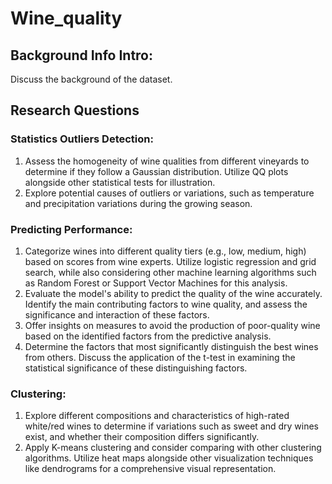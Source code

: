 # Wine_quality

## Background Info Intro: 

Discuss the background of the dataset.

## Research Questions
### Statistics Outliers Detection:
1. Assess the homogeneity of wine qualities from different vineyards to determine if they follow a Gaussian distribution. Utilize QQ plots alongside other statistical tests for illustration.
2. Explore potential causes of outliers or variations, such as temperature and precipitation variations during the growing season.
### Predicting Performance:
1. Categorize wines into different quality tiers (e.g., low, medium, high) based on scores from wine experts. Utilize logistic regression and grid search, while also considering other machine learning algorithms such as Random Forest or Support Vector Machines for this analysis. 
2. Evaluate the model's ability to predict the quality of the wine accurately. Identify the main contributing factors to wine quality, and assess the significance and interaction of these factors. 
3. Offer insights on measures to avoid the production of poor-quality wine based on the identified factors from the predictive analysis. 
4. Determine the factors that most significantly distinguish the best wines from others. Discuss the application of the t-test in examining the statistical significance of these distinguishing factors.
### Clustering:
1. Explore different compositions and characteristics of high-rated white/red wines to determine if variations such as sweet and dry wines exist, and whether their composition differs significantly.
2. Apply K-means clustering and consider comparing with other clustering algorithms. Utilize heat maps alongside other visualization techniques like dendrograms for a comprehensive visual representation.
